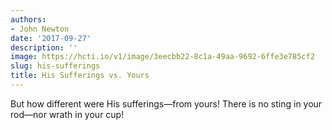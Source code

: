 ```yaml
---
authors:
- John Newton
date: '2017-09-27'
description: ''
image: https://hcti.io/v1/image/3eecbb22-8c1a-49aa-9692-6ffe3e785cf2
slug: his-sufferings
title: His Sufferings vs. Yours
---
```


But how different were His sufferings—from yours! There is no sting in your rod—nor wrath in your cup!